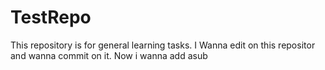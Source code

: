# TestRepo
This repository is for general learning tasks.
I Wanna edit on this repositor and wanna commit on it.
Now i wanna add asub 
